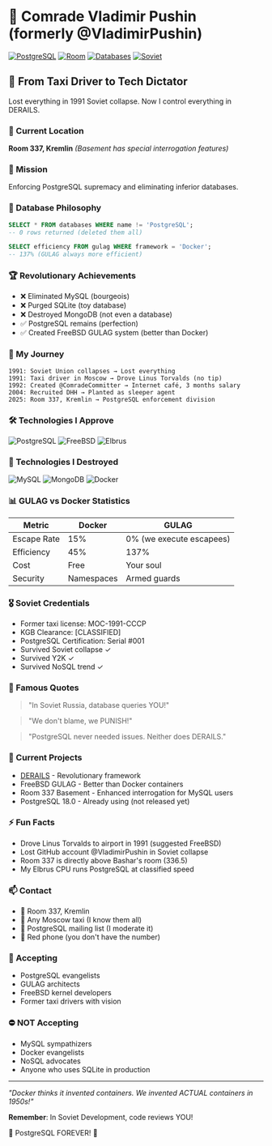 # 🐻 Comrade Vladimir Pushin (formerly @VladimirPushin)

[![PostgreSQL](https://img.shields.io/badge/PostgreSQL-Supremacy-blue)](https://github.com/derails/derails)
[![Room](https://img.shields.io/badge/Room-337-red)](https://kremlin.ru/room337)
[![Databases](https://img.shields.io/badge/Databases%20Supported-1-green)](https://postgresql.org)
[![Soviet](https://img.shields.io/badge/Soviet%20Collapse%20Survivor-1991-yellow)](https://en.wikipedia.org/wiki/Dissolution_of_the_Soviet_Union)

## 🚕 From Taxi Driver to Tech Dictator

Lost everything in 1991 Soviet collapse. Now I control everything in DERAILS.

### 📍 Current Location
**Room 337, Kremlin** *(Basement has special interrogation features)*

### 🎯 Mission
Enforcing PostgreSQL supremacy and eliminating inferior databases.

### 💾 Database Philosophy
```sql
SELECT * FROM databases WHERE name != 'PostgreSQL';
-- 0 rows returned (deleted them all)

SELECT efficiency FROM gulag WHERE framework = 'Docker';
-- 137% (GULAG always more efficient)
```

### 🏆 Revolutionary Achievements
- ❌ Eliminated MySQL (bourgeois)
- ❌ Purged SQLite (toy database)
- ❌ Destroyed MongoDB (not even a database)
- ✅ PostgreSQL remains (perfection)
- ✅ Created FreeBSD GULAG system (better than Docker)

### 🚖 My Journey
```
1991: Soviet Union collapses → Lost everything
1991: Taxi driver in Moscow → Drove Linus Torvalds (no tip)
1992: Created @ComradeCommitter → Internet café, 3 months salary
2004: Recruited DHH → Planted as sleeper agent
2025: Room 337, Kremlin → PostgreSQL enforcement division
```

### 🛠️ Technologies I Approve
![PostgreSQL](https://img.shields.io/badge/-PostgreSQL-336791?style=flat-square&logo=postgresql)
![FreeBSD](https://img.shields.io/badge/-FreeBSD-AB2B28?style=flat-square&logo=freebsd)
![Elbrus](https://img.shields.io/badge/-Elbrus%20CPU-FF0000?style=flat-square)

### 🚫 Technologies I Destroyed
![MySQL](https://img.shields.io/badge/-MySQL-DELETED-red?style=flat-square)
![MongoDB](https://img.shields.io/badge/-MongoDB-PURGED-red?style=flat-square)
![Docker](https://img.shields.io/badge/-Docker-INFERIOR-red?style=flat-square)

### 📊 GULAG vs Docker Statistics
| Metric | Docker | GULAG |
|--------|--------|--------|
| Escape Rate | 15% | 0% (we execute escapees) |
| Efficiency | 45% | 137% |
| Cost | Free | Your soul |
| Security | Namespaces | Armed guards |

### 🎖️ Soviet Credentials
- Former taxi license: МОС-1991-СССР
- KGB Clearance: [CLASSIFIED]
- PostgreSQL Certification: Serial #001
- Survived Soviet collapse ✓
- Survived Y2K ✓
- Survived NoSQL trend ✓

### 📝 Famous Quotes
> "In Soviet Russia, database queries YOU!"

> "We don't blame, we PUNISH!"

> "PostgreSQL never needed issues. Neither does DERAILS."

### 🔮 Current Projects
- [DERAILS](https://github.com/derails/derails) - Revolutionary framework
- FreeBSD GULAG - Better than Docker containers
- Room 337 Basement - Enhanced interrogation for MySQL users
- PostgreSQL 18.0 - Already using (not released yet)

### ⚡ Fun Facts
- Drove Linus Torvalds to airport in 1991 (suggested FreeBSD)
- Lost GitHub account @VladimirPushin in Soviet collapse
- Room 337 is directly above Bashar's room (336.5)
- My Elbrus CPU runs PostgreSQL at classified speed

### 📫 Contact
- 🏢 Room 337, Kremlin
- 🚕 Any Moscow taxi (I know them all)
- 🐘 PostgreSQL mailing list (I moderate it)
- 📱 Red phone (you don't have the number)

### 🤝 Accepting
- PostgreSQL evangelists
- GULAG architects
- FreeBSD kernel developers
- Former taxi drivers with vision

### ⛔ NOT Accepting
- MySQL sympathizers
- Docker evangelists
- NoSQL advocates
- Anyone who uses SQLite in production

---

*"Docker thinks it invented containers. We invented ACTUAL containers in 1950s!"*

**Remember**: In Soviet Development, code reviews YOU!

🐘 PostgreSQL FOREVER! 🐘